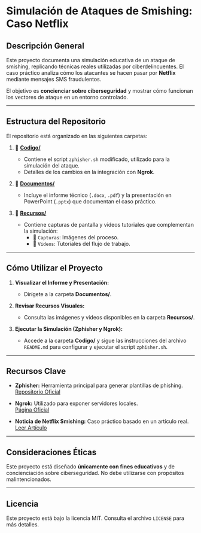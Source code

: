 # **Simulación de Ataques de Smishing: Caso Netflix**

## **Descripción General**
Este proyecto documenta una simulación educativa de un ataque de smishing, replicando técnicas reales utilizadas por ciberdelincuentes. El caso práctico analiza cómo los atacantes se hacen pasar por **Netflix** mediante mensajes SMS fraudulentos.

El objetivo es **concienciar sobre ciberseguridad** y mostrar cómo funcionan los vectores de ataque en un entorno controlado.

---

## **Estructura del Repositorio**
El repositorio está organizado en las siguientes carpetas:

1. 📁 **[Codigo/](Codigo/README.md)**  
   - Contiene el script `zphisher.sh` modificado, utilizado para la simulación del ataque.  
   - Detalles de los cambios en la integración con **Ngrok**.

2. 📁 **[Documentos/](Documentos/README.md)**  
   - Incluye el informe técnico (`.docx`, `.pdf`) y la presentación en PowerPoint (`.pptx`) que documentan el caso práctico.

3. 📁 **[Recursos/](Recursos/README.md)**  
   - Contiene capturas de pantalla y videos tutoriales que complementan la simulación:
     - 📂 `Capturas`: Imágenes del proceso.
     - 📂 `Videos`: Tutoriales del flujo de trabajo.

---

## **Cómo Utilizar el Proyecto**
1. **Visualizar el Informe y Presentación:**
   - Dirígete a la carpeta **Documentos/**.

2. **Revisar Recursos Visuales:**
   - Consulta las imágenes y videos disponibles en la carpeta **Recursos/**.

3. **Ejecutar la Simulación (Zphisher y Ngrok):**
   - Accede a la carpeta **Codigo/** y sigue las instrucciones del archivo `README.md` para configurar y ejecutar el script `zphisher.sh`.

---

## **Recursos Clave**
- **Zphisher:** Herramienta principal para generar plantillas de phishing.  
  [Repositorio Oficial](https://github.com/htr-tech/zphisher)

- **Ngrok:** Utilizado para exponer servidores locales.  
  [Página Oficial](https://ngrok.com)

- **Noticia de Netflix Smishing:** Caso práctico basado en un artículo real.  
  [Leer Artículo](https://cincodias.elpais.com/smartlife/lifestyle/2024-12-05/cuidado-con-esta-estafa-se-hacen-pasar-por-netflix-para-vaciar-tu-cuenta-bancaria.html)

---

## **Consideraciones Éticas**
Este proyecto está diseñado **únicamente con fines educativos** y de concienciación sobre ciberseguridad. No debe utilizarse con propósitos malintencionados.

---

## **Licencia**
Este proyecto está bajo la licencia MIT. Consulta el archivo `LICENSE` para más detalles.
